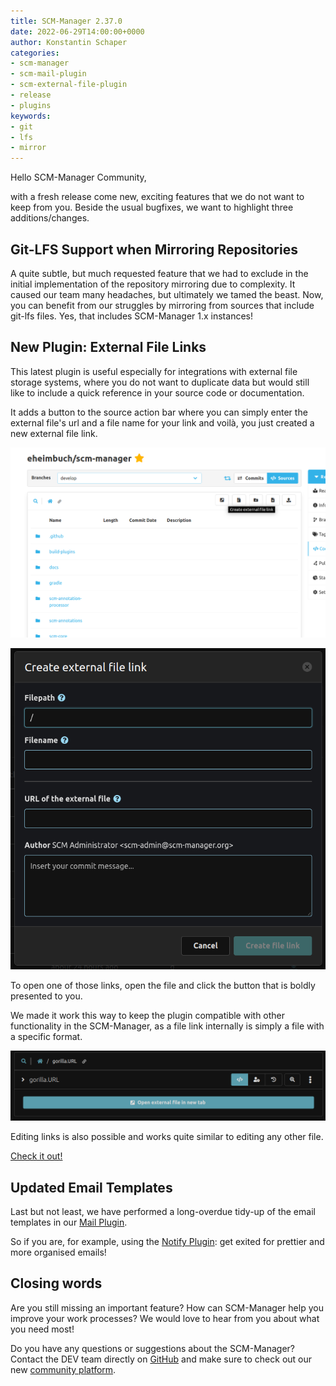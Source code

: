 ```yaml
---
title: SCM-Manager 2.37.0
date: 2022-06-29T14:00:00+0000
author: Konstantin Schaper
categories:
- scm-manager
- scm-mail-plugin
- scm-external-file-plugin
- release
- plugins
keywords:
- git
- lfs
- mirror
---
```


Hello SCM-Manager Community,

with a fresh release come new, exciting features that we do not want to keep from you. Beside the usual
bugfixes, we want to highlight three additions/changes.

## Git-LFS Support when Mirroring Repositories

A quite subtle, but much requested feature that we had to exclude in the initial
implementation of the repository mirroring due to complexity. It caused our team
many headaches, but ultimately we tamed the beast. Now, you can benefit from our struggles
by mirroring from sources that include git-lfs files. Yes, that includes SCM-Manager 1.x instances!

## New Plugin: External File Links

This latest plugin is useful especially for integrations with external file storage systems, where
you do not want to duplicate data but would still like to include a quick reference in your source code or documentation.

It adds a button to the source action bar where you can simply enter the external file's url and
a file name for your link and voilà, you just created a new external file link.

![Create File Link](assets/createFileLink.png)

![Create File Link](assets/createModal.png)

To open one of those links, open the file and click the button that is boldly presented to you.

We made it work this way to keep the plugin compatible with other functionality in the SCM-Manager,
as a file link internally is simply a file with a specific format.

![Open File Link](assets/openFile.png)

Editing links is also possible and works quite similar to editing any other file.

[Check it out!](https://scm-manager.org/plugins/scm-external-file-plugin/)

## Updated Email Templates

Last but not least, we have performed a long-overdue tidy-up of the email templates in our [Mail Plugin](https://scm-manager.org/plugins/scm-mail-plugin/).

So if you are, for example, using the [Notify Plugin](https://scm-manager.org/plugins/scm-notify-plugin/): get exited for prettier and more organised emails!

## Closing words
Are you still missing an important feature? How can SCM-Manager help you improve your work processes?
We would love to hear from you about what you need most!

Do you have any questions or suggestions about the SCM-Manager?
Contact the DEV team directly on [GitHub](https://github.com/scm-manager/scm-manager/) and make sure
to check out our new [community platform](https://community.cloudogu.com/c/scm-manager/).
